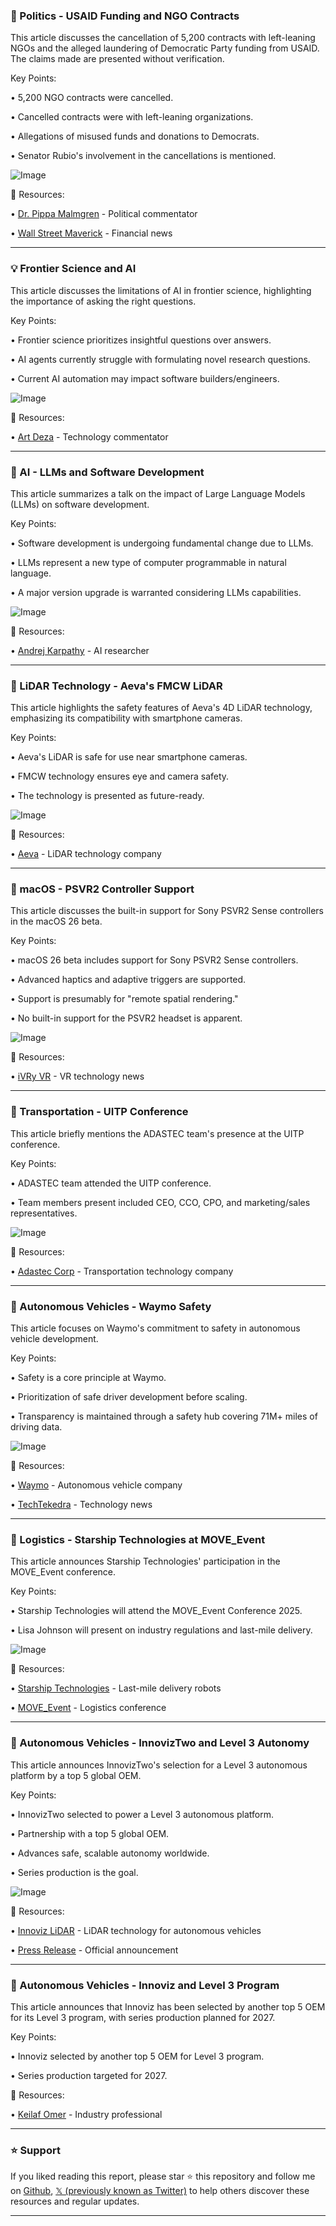 ### 🤖 Politics - USAID Funding and NGO Contracts

This article discusses the cancellation of 5,200 contracts with left-leaning NGOs and the alleged laundering of Democratic Party funding from USAID.  The claims made are presented without verification.


Key Points:

• 5,200 NGO contracts were cancelled.


•  Cancelled contracts were with left-leaning organizations.


• Allegations of misused funds and donations to Democrats.


• Senator Rubio's involvement in the cancellations is mentioned.



![Image](https://pbs.twimg.com/media/Gtwsr7WWoAImQ7H?format=jpg&name=small)

🔗 Resources:

• [Dr. Pippa Malmgren](https://x.com/DrPippaM) - Political commentator


• [Wall Street Maverick](https://x.com/WallStreetMav) -  Financial news


---

### 💡  Frontier Science and AI

This article discusses the limitations of AI in frontier science, highlighting the importance of asking the right questions.


Key Points:

• Frontier science prioritizes insightful questions over answers.


• AI agents currently struggle with formulating novel research questions.


•  Current AI automation may impact software builders/engineers.



![Image](https://pbs.twimg.com/amplify_video_thumb/1935352302946369536/img/zuK3A2bQH2kXMd0a.jpg)

🔗 Resources:

• [Art Deza](https://x.com/ArtDeza) -  Technology commentator


---

### 🚀 AI -  LLMs and Software Development

This article summarizes a talk on the impact of Large Language Models (LLMs) on software development.


Key Points:

• Software development is undergoing fundamental change due to LLMs.


• LLMs represent a new type of computer programmable in natural language.


•  A major version upgrade is warranted considering LLMs capabilities.



![Image](https://pbs.twimg.com/amplify_video_thumb/1935494550920847360/img/3afdLw2YmvxonGiS.jpg)

🔗 Resources:

• [Andrej Karpathy](https://x.com/karpathy) -  AI researcher


---

### 🤖 LiDAR Technology - Aeva's FMCW LiDAR

This article highlights the safety features of Aeva's 4D LiDAR technology, emphasizing its compatibility with smartphone cameras.


Key Points:

• Aeva's LiDAR is safe for use near smartphone cameras.


•  FMCW technology ensures eye and camera safety.


•  The technology is presented as future-ready.


![Image](https://pbs.twimg.com/amplify_video_thumb/1935390462686413145/img/V90g7gK0i1z_gQ76.jpg)

🔗 Resources:

• [Aeva](https://x.com/aevainc) - LiDAR technology company


---

### 🤖 macOS - PSVR2 Controller Support

This article discusses the built-in support for Sony PSVR2 Sense controllers in the macOS 26 beta.


Key Points:

• macOS 26 beta includes support for Sony PSVR2 Sense controllers.


•  Advanced haptics and adaptive triggers are supported.


•  Support is presumably for "remote spatial rendering."


•  No built-in support for the PSVR2 headset is apparent.


![Image](https://pbs.twimg.com/media/GtvjIA1WAAAh-OH?format=jpg&name=small)

🔗 Resources:

• [iVRy VR](https://x.com/iVRy_VR) - VR technology news


---

### 🤖 Transportation - UITP Conference

This article briefly mentions the ADASTEC team's presence at the UITP conference.


Key Points:

• ADASTEC team attended the UITP conference.


•  Team members present included CEO, CCO, CPO, and marketing/sales representatives.



![Image](https://pbs.twimg.com/media/GttiySxWsAAYat4?format=jpg&name=small)

🔗 Resources:

• [Adastec Corp](https://x.com/AdastecCorp) - Transportation technology company


---

### 🤖 Autonomous Vehicles - Waymo Safety

This article focuses on Waymo's commitment to safety in autonomous vehicle development.


Key Points:

• Safety is a core principle at Waymo.


•  Prioritization of safe driver development before scaling.


•  Transparency is maintained through a safety hub covering 71M+ miles of driving data.



![Image](https://pbs.twimg.com/media/GtlMjuLXgAAGO25?format=jpg&name=small)

🔗 Resources:

• [Waymo](https://x.com/Waymo) -  Autonomous vehicle company


• [TechTekedra](https://x.com/TechTekedra) - Technology news


---

### 🚀 Logistics - Starship Technologies at MOVE_Event

This article announces Starship Technologies' participation in the MOVE_Event conference.


Key Points:

• Starship Technologies will attend the MOVE_Event Conference 2025.


•  Lisa Johnson will present on industry regulations and last-mile delivery.



![Image](https://pbs.twimg.com/media/GtpdCs2aAAABOFi?format=jpg&name=small)

🔗 Resources:

• [Starship Technologies](https://x.com/StarshipRobots) - Last-mile delivery robots


• [MOVE_Event](https://x.com/MOVE_Event) -  Logistics conference


---

### 🚀 Autonomous Vehicles - InnovizTwo and Level 3 Autonomy

This article announces InnovizTwo's selection for a Level 3 autonomous platform by a top 5 global OEM.


Key Points:

• InnovizTwo selected to power a Level 3 autonomous platform.


•  Partnership with a top 5 global OEM.


•  Advances safe, scalable autonomy worldwide.


•  Series production is the goal.



![Image](https://pbs.twimg.com/media/GtpY3gEXoAAFiyK?format=jpg&name=small)

🔗 Resources:

• [Innoviz LiDAR](https://x.com/InnovizLiDAR) - LiDAR technology for autonomous vehicles


• [Press Release](https://prnewswire.com/news-releases/innoviz-technologies-awarded-top-5-passenger-oem-development-program-for-l3-global-production-vehicle-platform-302483784.html) -  Official announcement


---

### 🚀 Autonomous Vehicles - Innoviz and Level 3 Program

This article announces that Innoviz has been selected by another top 5 OEM for its Level 3 program, with series production planned for 2027.


Key Points:

• Innoviz selected by another top 5 OEM for Level 3 program.


•  Series production targeted for 2027.



🔗 Resources:

• [Keilaf Omer](https://x.com/KeilafOmer) -  Industry professional


---

### ⭐️ Support

If you liked reading this report, please star ⭐️ this repository and follow me on [Github](https://github.com/Drix10), [𝕏 (previously known as Twitter)](https://x.com/DRIX_10_) to help others discover these resources and regular updates.

---